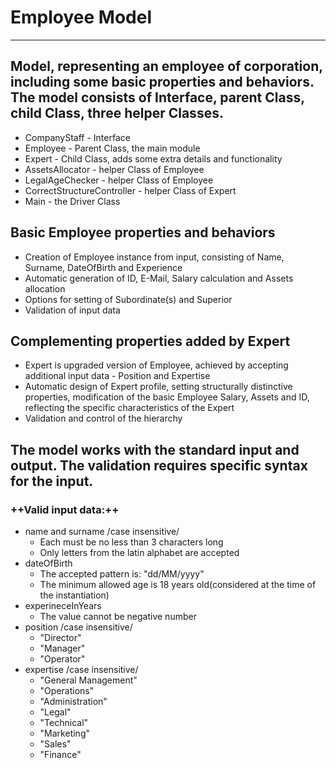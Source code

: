 # Employee Model
----------------
## Model, representing an employee of corporation, including some basic properties and behaviors. The model consists of Interface, parent Class, child Class, three helper Classes. 

- CompanyStaff - Interface
- Employee - Parent Class, the main module
- Expert - Child Class, adds some extra details and functionality
- AssetsAllocator - helper Class of Employee
- LegalAgeChecker - helper Class of Employee
- CorrectStructureController - helper Class of Expert
- Main - the Driver Class

## Basic Employee properties and behaviors

- Creation of Employee instance from input, consisting of Name, Surname, DateOfBirth and Experience
- Automatic generation of ID, E-Mail, Salary calculation and Assets allocation
- Options for setting of Subordinate(s) and Superior
- Validation of input data

## Complementing properties added by Expert

- Expert is upgraded version of Employee, achieved by accepting additional input data - Position and Expertise
- Automatic design of Expert profile, setting structurally distinctive properties, modification of the basic Employee Salary, Assets and ID, reflecting the specific characteristics of the Expert
- Validation and control of the hierarchy

## The model works with the standard input and output. The validation requires specific syntax for the input. 

### ++Valid input data:++

- name and surname /case insensitive/
    * Each must be no less than 3 characters long
    * Only letters from the latin alphabet are accepted
- dateOfBirth
    * The accepted pattern is: "dd/MM/yyyy"
    * The minimum allowed age is 18 years old(considered at the time of the instantiation)
- experineceInYears
    * The value cannot be negative number
- position /case insensitive/
    * "Director"
    * "Manager"
    * "Operator"
- expertise /case insensitive/
    * "General Management"
    * "Operations"
    * "Administration"
    * "Legal"
    * "Technical"
    * "Marketing"
    * "Sales"
    * "Finance"
